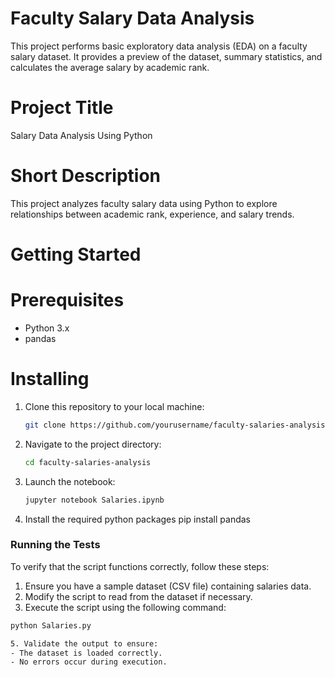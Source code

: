 # Faculty Salary Data Analysis

This project performs basic exploratory data analysis (EDA) on a faculty salary dataset. It provides a preview of the dataset, summary statistics, and calculates the average salary by academic rank.

# Project Title
Salary Data Analysis Using Python

# Short Description
This project analyzes faculty salary data using Python to explore relationships between academic rank, experience, and salary trends.

# Getting Started
# Prerequisites
- Python 3.x  
- pandas

# Installing

1. Clone this repository to your local machine:
   ```bash
   git clone https://github.com/yourusername/faculty-salaries-analysis.git
2. Navigate to the project directory:
    ```bash
    cd faculty-salaries-analysis
3. Launch the notebook:
    ```bash
    jupyter notebook Salaries.ipynb
4. Install the required python packages
   pip install pandas

### Running the Tests
To verify that the script functions correctly, follow these steps:
1. Ensure you have a sample dataset (CSV file) containing salaries data.
2. Modify the script to read from the dataset if necessary.
3. Execute the script using the following command:
```bash
python Salaries.py

5. Validate the output to ensure:
- The dataset is loaded correctly.
- No errors occur during execution.
   

